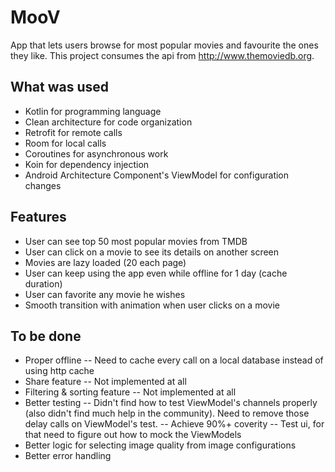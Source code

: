 # MooV

App that lets users browse for most popular movies and favourite the ones they like.
This project consumes the api from http://www.themoviedb.org.

## What was used
- Kotlin for programming language
- Clean architecture for code organization
- Retrofit for remote calls
- Room for local calls
- Coroutines for asynchronous work
- Koin for dependency injection
- Android Architecture Component's ViewModel for configuration changes

## Features
- User can see top 50 most popular movies from TMDB
- User can click on a movie to see its details on another screen
- Movies are lazy loaded (20 each page)
- User can keep using the app even while offline for 1 day (cache duration)
- User can favorite any movie he wishes
- Smooth transition with animation when user clicks on a movie

## To be done
- Proper offline
-- Need to cache every call on a local database instead of using http cache
- Share feature
-- Not implemented at all
- Filtering & sorting feature
-- Not implemented at all
- Better testing
-- Didn't find how to test ViewModel's channels properly (also didn't find much help in the
community). Need to remove those delay calls on ViewModel's test.
-- Achieve 90%+ coverity
-- Test ui, for that need to figure out how to mock the ViewModels
- Better logic for selecting image quality from image configurations
- Better error handling